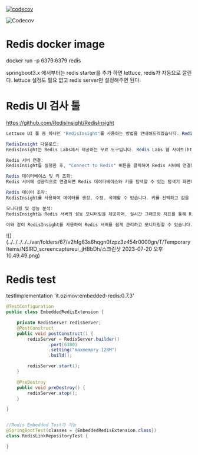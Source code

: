 [![codecov](https://codecov.io/gh/nomoreFt/webfluxReactiveRedis/branch/master/graph/badge.svg?token=K87PF0W73A)](https://codecov.io/gh/nomoreFt/webfluxReactiveRedis)


![Codecov](https://codecov.io/gh/nomoreFt/webfluxReactiveRedis/branch/master/graphs/icicle.svg?token=K87PF0W73A)

# Redis docker image

docker run -p 6379:6379 redis


springboot3.x 에서부터는 redis starter를 추가 하면 lettuce, redis가 자동으로 깔린다.
lettuce 설정도 필요 없고 redis server만 설정해주면 된다.


# Redis UI 검사 툴

https://github.com/RedisInsight/RedisInsight


```java
Lettuce UI 툴 중 하나인 "RedisInsight"를 사용하는 방법을 안내해드리겠습니다. RedisInsight는 Redis 서버를 시각적으로 관리하고 모니터링할 수 있는 사용자 친화적인 UI 도구입니다.

RedisInsight 다운로드:
RedisInsight는 Redis Labs에서 제공하는 무료 도구입니다. Redis Labs 웹 사이트(https://redislabs.com/redisinsight/)에서 해당 운영 체제에 맞는 RedisInsight를 다운로드하여 설치합니다.

Redis 서버 연결:
RedisInsight를 실행한 후, "Connect to Redis" 버튼을 클릭하여 Redis 서버에 연결합니다. 연결할 Redis 서버의 호스트, 포트 및 인증 정보를 입력합니다.

Redis 데이터베이스 및 키 조회:
Redis 서버에 성공적으로 연결되면 Redis 데이터베이스와 키를 탐색할 수 있는 탐색기 화면이 표시됩니다. 여기서 데이터베이스를 선택하고 키를 탐색하여 Redis 데이터를 확인할 수 있습니다.

Redis 데이터 조작:
RedisInsight를 사용하여 데이터를 생성, 수정, 삭제할 수 있습니다. 키를 선택하고 값을 편집하거나 삭제할 수 있습니다.

모니터링 및 성능 분석:
RedisInsight는 Redis 서버의 성능 모니터링을 제공하며, 실시간 그래프와 지표를 통해 Redis 클러스터의 상태를 확인할 수 있습니다. 성능 통계, 메모리 사용량, 커맨드 실행 등의 정보를 확인할 수 있습니다.

이와 같이 RedisInsight를 사용하여 Redis 서버를 쉽게 관리하고 모니터링할 수 있습니다. 다른 Lettuce UI 툴도 있을 수 있으며, Redis Labs 외에도 다른 개발자들이 개발한 도구도 있을 수 있으니 해당 도구를 검색하여 필요에 맞게 선택하실 수 있습니다.

```

![](../../../../../var/folders/67/v2hfg63s6hqgn0fzpz3z454r0000gn/T/TemporaryItems/NSIRD_screencaptureui_jHBbDh/스크린샷 2023-07-20 오후 10.49.49.png)




# Redis test

testImplementation 'it.ozimov:embedded-redis:0.7.3'


```java
@TestConfiguration
public class EmbeddedRedisExtension {

    private RedisServer redisServer;
    @PostConstruct
    public void postConstruct() {
        redisServer = RedisServer.builder()
                .port(6380)
                .setting("maxmemory 128M")
                .build();

        redisServer.start();
    }

    @PreDestroy
    public void preDestroy() {
        redisServer.stop();
    }

}


//Redis Embedded Test가 가능
@SpringBootTest(classes = {EmbeddedRedisExtension.class})
class RedisLinkRepositoryTest {

}


```
